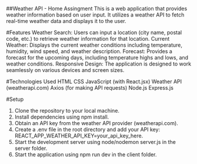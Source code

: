 ##Weather API - Home Assingment
This is a web application that provides weather information based on user input. It utilizes a weather API to fetch real-time weather data and displays it to the user.

#Features
Weather Search: Users can input a location (city name, postal code, etc.) to retrieve weather information for that location.
Current Weather: Displays the current weather conditions including temperature, humidity, wind speed, and weather description.
Forecast: Provides a forecast for the upcoming days, including temperature highs and lows, and weather conditions.
Responsive Design: The application is designed to work seamlessly on various devices and screen sizes.

#Technologies Used
HTML
CSS
JavaScript (with React.jsx)
Weather API (weatherapi.com)
Axios (for making API requests)
Node.js
Express.js

#Setup
1. Clone the repository to your local machine.
2. Install dependencies using npm install.
3. Obtain an API key from the weather API provider (weatherapi.com).
4. Create a .env file in the root directory and add your API key: REACT_APP_WEATHER_API_KEY=your_api_key_here.
5. Start the development server using node/nodemon server.js in the server folder.
5. Start the application using npm run dev in the client folder.
